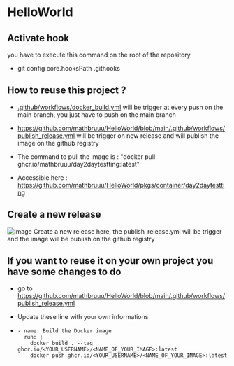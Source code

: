 # HelloWorld

## Activate hook

you have to execute this command on the root of the repository

- git config core.hooksPath .githooks


## How to reuse this project ?

- [.github/workflows/docker_build.yml](https://github.com/mathbruuu/HelloWorld/blob/main/.github/workflows/docker_build.yml) will be trigger at every push on the main branch, you just have to push on the main branch
  
- https://github.com/mathbruuu/HelloWorld/blob/main/.github/workflows/publish_release.yml will be trigger on new release and will publish the image on the github registry

- The command to pull the image is : "docker pull ghcr.io/mathbruuu/day2daytestting:latest"

- Accessible here  : https://github.com/mathbruuu/HelloWorld/pkgs/container/day2daytestting

## Create a new release

![image](https://github.com/mathbruuu/HelloWorld/assets/158568456/b037e563-d783-4678-89e2-241d00e0315f)
Create a new release here, the publish_release.yml will be trigger and the image will be publish on the github registry

## If you want to reuse it on your own project you have some changes to do 

- go to https://github.com/mathbruuu/HelloWorld/blob/main/.github/workflows/publish_release.yml

- Update these line with your own informations
- 
      - name: Build the Docker image
        run: |
          docker build . --tag ghcr.io/<YOUR_USERNAME>/<NAME_OF_YOUR_IMAGE>:latest
          docker push ghcr.io/<YOUR_USERNAME>/<NAME_OF_YOUR_IMAGE>:latest

  



